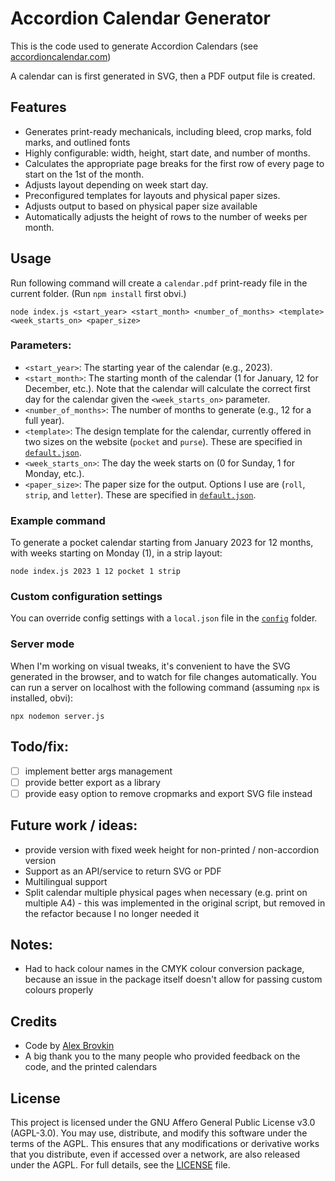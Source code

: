 # Accordion Calendar Generator

This is the code used to generate Accordion Calendars (see [accordioncalendar.com](http://www.accordioncalendar.com)) 

A calendar can is first generated in SVG, then a PDF output file is created. 

## Features

- Generates print-ready mechanicals, including bleed, crop marks, fold marks, and outlined fonts
- Highly configurable: width, height, start date, and number of months.
- Calculates the appropriate page breaks for the first row of every page to start on the 1st of the month. 
- Adjusts layout depending on week start day. 
- Preconfigured templates for layouts and physical paper sizes. 
- Adjusts output to based on physical paper size available
- Automatically adjusts the height of rows to the number of weeks per month. 

## Usage

Run following command will create a `calendar.pdf` print-ready file in the current folder. (Run `npm install` first obvi.)

```
node index.js <start_year> <start_month> <number_of_months> <template> <week_starts_on> <paper_size>
```

### Parameters:

- `<start_year>`: The starting year of the calendar (e.g., 2023).
- `<start_month>`: The starting month of the calendar (1 for January, 12 for December, etc.). Note that the calendar will calculate the correct first day for the calendar given the `<week_starts_on>` parameter. 
- `<number_of_months>`: The number of months to generate (e.g., 12 for a full year).
- `<template>`: The design template for the calendar, currently offered in two sizes on the website (`pocket` and `purse`). These are specified in [`default.json`](./config/default.json). 
- `<week_starts_on>`: The day the week starts on (0 for Sunday, 1 for Monday, etc.).
- `<paper_size>`: The paper size for the output. Options I use are (`roll`, `strip`, and `letter`). These are specified in [`default.json`](./config/default.json). 

### Example command

To generate a pocket calendar starting from January 2023 for 12 months, with weeks starting on Monday (1), in a strip layout:

```
node index.js 2023 1 12 pocket 1 strip
```

### Custom configuration settings

You can override config settings with a `local.json` file in the [`config`](./config/) folder. 

### Server mode

When I'm working on visual tweaks, it's convenient to have the SVG generated in the browser, and to watch for file changes automatically. You can run a server on localhost with the following command (assuming `npx` is installed, obvi): 

```
npx nodemon server.js
```

## Todo/fix:

- [ ] implement better args management
- [ ] provide better export as a library
- [ ] provide easy option to remove cropmarks and export SVG file instead

## Future work / ideas:

- provide version with fixed week height for non-printed / non-accordion version
- Support as an API/service to return SVG or PDF
- Multilingual support
- Split calendar multiple physical pages when necessary (e.g. print on multiple A4) - this was implemented in the original script, but removed in the refactor because I no longer needed it

## Notes:

- Had to hack colour names in the CMYK colour conversion package, because an issue in the package itself doesn't allow for passing custom colours properly

## Credits

- Code by [Alex Brovkin](https://github.com/brovalex)
- A big thank you to the many people who provided feedback on the code, and the printed calendars

## License

This project is licensed under the GNU Affero General Public License v3.0 (AGPL-3.0). You may use, distribute, and modify this software under the terms of the AGPL. This ensures that any modifications or derivative works that you distribute, even if accessed over a network, are also released under the AGPL. For full details, see the [LICENSE](./LICENSE) file.